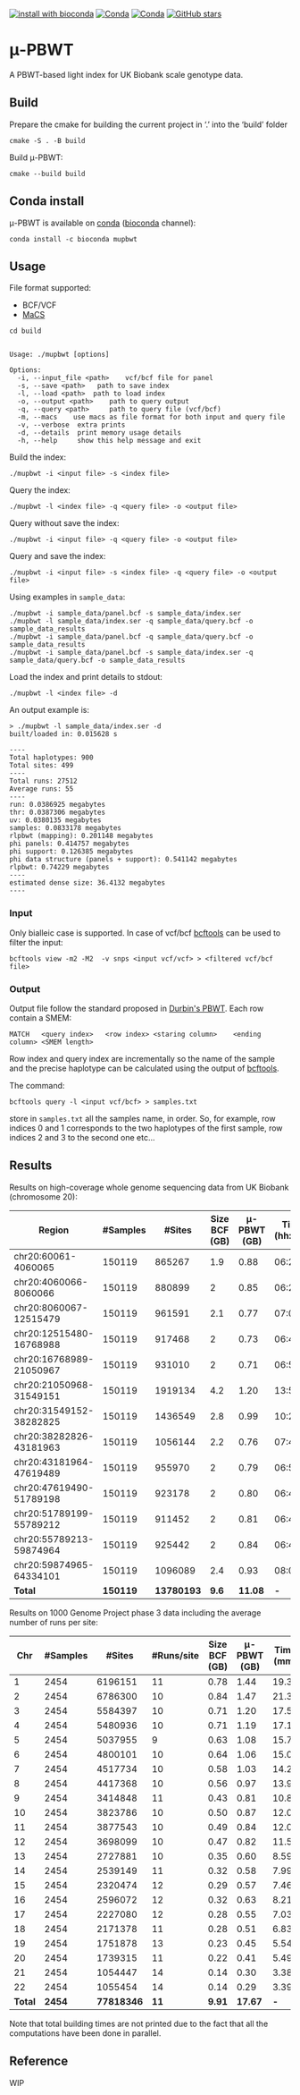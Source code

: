 [![install with bioconda](https://img.shields.io/badge/install%20with-bioconda-brightgreen.svg?style=flat)](http://bioconda.github.io/recipes/mupbwt/README.html)
[![Conda](https://img.shields.io/conda/v/bioconda/mupbwt?color=green)](https://anaconda.org/bioconda/mupbwt)
[![Conda](https://img.shields.io/conda/dn/bioconda/mupbwt?color=green&label=conda%20%7C%20downloads)](https://anaconda.org/bioconda/mupbwt)
[![GitHub stars](https://img.shields.io/github/stars/dlcgold/muPBWT.svg)](https://github.com/dlcgold/muPBWT/stargazers)
# μ-PBWT
A PBWT-based light index  for UK Biobank scale genotype data.

## Build
Prepare the cmake for building the current project in ‘.’ into the ‘build’ folder
```shell
cmake -S . -B build 
```
Build μ-PBWT:
```shell
cmake --build build
```

## Conda install
μ-PBWT is available on [conda](https://docs.conda.io/en/latest/) ([bioconda](https://bioconda.github.io/) channel):
```shell
conda install -c bioconda mupbwt
```
## Usage

File format supported:
- BCF/VCF
- [MaCS](https://github.com/gchen98/macs)
```shell
cd build
```
```shell

Usage: ./mupbwt [options]

Options:
  -i, --input_file <path>	 vcf/bcf file for panel
  -s, --save <path>	  path to save index
  -l, --load <path>	 path to load index
  -o, --output <path>	 path to query output
  -q, --query <path>	 path to query file (vcf/bcf)
  -m, --macs	use macs as file format for both input and query file
  -v, --verbose	 extra prints
  -d, --details	 print memory usage details
  -h, --help	 show this help message and exit
```

Build the index:
```shell
./mupbwt -i <input file> -s <index file>
```
Query the index:
```shell
./mupbwt -l <index file> -q <query file> -o <output file> 
```
Query without save the index:
```shell
./mupbwt -i <input file> -q <query file> -o <output file>
```
Query and  save the index:
```shell
./mupbwt -i <input file> -s <index file> -q <query file> -o <output file>
```
Using examples in `sample_data`:
```shell
./mupbwt -i sample_data/panel.bcf -s sample_data/index.ser
./mupbwt -l sample_data/index.ser -q sample_data/query.bcf -o sample_data_results 
./mupbwt -i sample_data/panel.bcf -q sample_data/query.bcf -o sample_data_results
./mupbwt -i sample_data/panel.bcf -s sample_data/index.ser -q sample_data/query.bcf -o sample_data_results
```

Load the index and print details to stdout:
```shell
./mupbwt -l <index file> -d
```
An output example is:
```shell
> ./mupbwt -l sample_data/index.ser -d
built/loaded in: 0.015628 s

----
Total haplotypes: 900
Total sites: 499
----
Total runs: 27512
Average runs: 55
----
run: 0.0386925 megabytes
thr: 0.0387306 megabytes
uv: 0.0380135 megabytes
samples: 0.0833178 megabytes
rlpbwt (mapping): 0.201148 megabytes
phi panels: 0.414757 megabytes
phi support: 0.126385 megabytes
phi data structure (panels + support): 0.541142 megabytes
rlpbwt: 0.74229 megabytes
----
estimated dense size: 36.4132 megabytes
----
```

### Input
Only bialleic case is supported. In case of vcf/bcf [bcftools](https://github.com/samtools/bcftools) can be used to filter the input:
```shell
bcftools view -m2 -M2  -v snps <input vcf/vcf> > <filtered vcf/bcf file>
```
### Output
Output file follow the standard proposed in [Durbin's PBWT](https://github.com/richarddurbin/pbwt). 
Each row contain a SMEM:
```
MATCH   <query index>   <row index> <staring column>    <ending column> <SMEM length>
```
Row index and query index are incrementally so the name of the sample and the precise haplotype can be calculated using the output of [bcftools](https://github.com/samtools/bcftools). 

The command:
```shell
bcftools query -l <input vcf/bcf> > samples.txt
```
store in `samples.txt` all the samples name, in order. So, for example, row indices 0 and 1 corresponds to the two haplotypes of the first sample, row indices 2 and 3 to the second one etc...

## Results
Results on high-coverage whole genome sequencing data from UK Biobank (chromosome 20):

| **Region**              | **#Samples** | **#Sites**   | **Size BCF (GB)** | **μ-PBWT (GB)** | **Time (hh:mm)** | **Memory peak (GB)** |
|-------------------------|--------------|--------------|-------------------|-----------------|------------------|----------------------|
| chr20:60061-4060065     | 150119       | 865267       | 1.9               | 0.88            | 06:25            | 2.27                 |
| chr20:4060066-8060066   | 150119       | 880899       | 2                 | 0.85            | 06:28            | 2.22                 |
| chr20:8060067-12515479  | 150119       | 961591       | 2.1               | 0.77            | 07:04            | 2.05                 |
| chr20:12515480-16768988 | 150119       | 917468       | 2                 | 0.73            | 06:47            | 1.97                 |
| chr20:16768989-21050967 | 150119       | 931010       | 2                 | 0.71            | 06:53            | 1.92                 |
| chr20:21050968-31549151 | 150119       | 1919134      | 4.2               | 1.20            | 13:54            | 3.06                 |
| chr20:31549152-38282825 | 150119       | 1436549      | 2.8               | 0.99            | 10:25            | 2.63                 |
| chr20:38282826-43181963 | 150119       | 1056144      | 2.2               | 0.76            | 07:42            | 2.06                 |
| chr20:43181964-47619489 | 150119       | 955970       | 2                 | 0.79            | 06:56            | 2.09                 |
| chr20:47619490-51789198 | 150119       | 923178       | 2                 | 0.80            | 06:44            | 2.12                 |
| chr20:51789199-55789212 | 150119       | 911452       | 2                 | 0.81            | 06:45            | 2.13                 |
| chr20:55789213-59874964 | 150119       | 925442       | 2                 | 0.84            | 06:49            | 2.20                 |
| chr20:59874965-64334101 | 150119       | 1096089      | 2.4               | 0.93            | 08:00            | 2.42                 |
| **Total**               | **150119**   | **13780193** | **9.6**           | **11.08**       | **-**            | **29.15**            |

Results on 1000 Genome Project phase 3 data including the average number of runs per site:

| Chr       | #Samples | #Sites       | #Runs/site | Size BCF (GB) | μ-PBWT (GB) | Time (mm) | Memory peak (GB) |
|-----------|----------|--------------|------------|---------------|-------------|-----------|------------------|
| 1         | 2454     | 6196151      | 11         | 0.78          | 1.44        | 19.35     | 4.59             |
| 2         | 2454     | 6786300      | 10         | 0.84          | 1.47        | 21.39     | 4.76             |
| 3         | 2454     | 5584397      | 10         | 0.71          | 1.20        | 17.53     | 4.24             |
| 4         | 2454     | 5480936      | 10         | 0.71          | 1.19        | 17.10     | 4.28             |
| 5         | 2454     | 5037955      | 9          | 0.63          | 1.08        | 15.70     | 4.22             |
| 6         | 2454     | 4800101      | 10         | 0.64          | 1.06        | 15.07     | 4.28             |
| 7         | 2454     | 4517734      | 10         | 0.58          | 1.03        | 14.24     | 4.34             |
| 8         | 2454     | 4417368      | 10         | 0.56          | 0.97        | 13.91     | 4.30             |
| 9         | 2454     | 3414848      | 11         | 0.43          | 0.81        | 10.87     | 2.54             |
| 10        | 2454     | 3823786      | 10         | 0.50          | 0.87        | 12.00     | 2.77             |
| 11        | 2454     | 3877543      | 10         | 0.49          | 0.84        | 12.05     | 2.71             |
| 12        | 2454     | 3698099      | 10         | 0.47          | 0.82        | 11.56     | 2.63             |
| 13        | 2454     | 2727881      | 10         | 0.35          | 0.60        | 8.59      | 2.14             |
| 14        | 2454     | 2539149      | 11         | 0.32          | 0.58        | 7.99      | 2.18             |
| 15        | 2454     | 2320474      | 12         | 0.29          | 0.57        | 7.46      | 2.30             |
| 16        | 2454     | 2596072      | 12         | 0.32          | 0.63        | 8.21      | 2.28             |
| 17        | 2454     | 2227080      | 12         | 0.28          | 0.55        | 7.03      | 2.32             |
| 18        | 2454     | 2171378      | 11         | 0.28          | 0.51        | 6.83      | 2.23             |
| 19        | 2454     | 1751878      | 13         | 0.23          | 0.45        | 5.54      | 1.43             |
| 20        | 2454     | 1739315      | 11         | 0.22          | 0.41        | 5.49      | 1.30             |
| 21        | 2454     | 1054447      | 14         | 0.14          | 0.30        | 3.38      | 1.26             |
| 22        | 2454     | 1055454      | 14         | 0.14          | 0.29        | 3.39      | 1.24             |
| **Total** | **2454** | **77818346** | **11**     | **9.91**      | **17.67**   | **-**     | **64.34**        |

Note that total building times are not printed due to the fact that all the computations have been done in parallel.

## Reference
WIP
